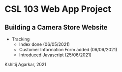 # CSL 103 Web App Project

##	Building a Camera Store Website

* Tracking
  * Index done (06/05/2021)
  * Customer Information Form added (06/06/2021)
  * Introduced Javascript (25/06/2021)



Kshitij Agarkar, 2021